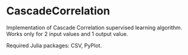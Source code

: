 # CascadeCorrelation

Implementation of Cascade Correlation supervised learning algorithm. Works only for 2 input values and 1 output value.

Required Julia packages: CSV, PyPlot.
